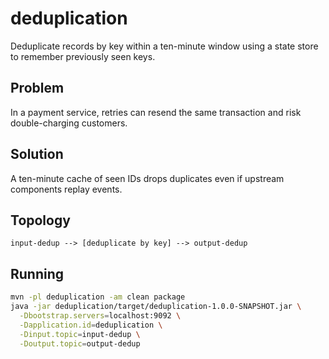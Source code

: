 # deduplication

Deduplicate records by key within a ten-minute window using a state store to remember previously seen keys.

## Problem
In a payment service, retries can resend the same transaction and risk double-charging
customers.

## Solution
A ten-minute cache of seen IDs drops duplicates even if upstream components replay events.

## Topology

```
input-dedup --> [deduplicate by key] --> output-dedup
```

## Running

```bash
mvn -pl deduplication -am clean package
java -jar deduplication/target/deduplication-1.0.0-SNAPSHOT.jar \
  -Dbootstrap.servers=localhost:9092 \
  -Dapplication.id=deduplication \
  -Dinput.topic=input-dedup \
  -Doutput.topic=output-dedup
```
